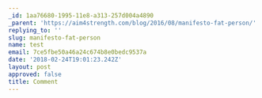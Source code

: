 ```yaml
---
_id: 1aa76680-1995-11e8-a313-257d004a4890
_parent: 'https://aim4strength.com/blog/2016/08/manifesto-fat-person/'
replying_to: ''
slug: manifesto-fat-person
name: test
email: 7ce5fbe50a46a24c674b8e0bedc9537a
date: '2018-02-24T19:01:23.242Z'
layout: post
approved: false
title: Comment
---
```

 
